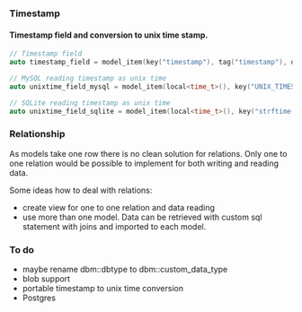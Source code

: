 ### Timestamp

#### Timestamp field and conversion to unix time stamp. 

```c++
// Timestamp field
auto timestamp_field = model_item(key("timestamp"), tag("timestamp"), dbtype("TIMESTAMP NOT NULL DEFAULT CURRENT_TIMESTAMP");

// MySQL reading timestamp as unix time 
auto unixtime_field_mysql = model_item(local<time_t>(), key("UNIX_TIMESTAMP(timestamp)"), tag("unixtime"), direction::read_only, create(false));

// SQLite reading timestamp as unix time
auto unixtime_field_sqlite = model_item(local<time_t>(), key("strftime('%s',timestamp)"), tag("unixtime"), direction::read_only, create(false));
```

### Relationship

As models take one row there is no clean solution for relations. 
Only one to one relation would be possible to implement for both writing and reading data.

Some ideas how to deal with relations:
- create view for one to one relation and data reading
- use more than one model. Data can be retrieved with custom sql statement with joins and imported to each model. 

### To do

- maybe rename dbm::dbtype to dbm::custom_data_type
- blob support
- portable timestamp to unix time conversion
- Postgres
